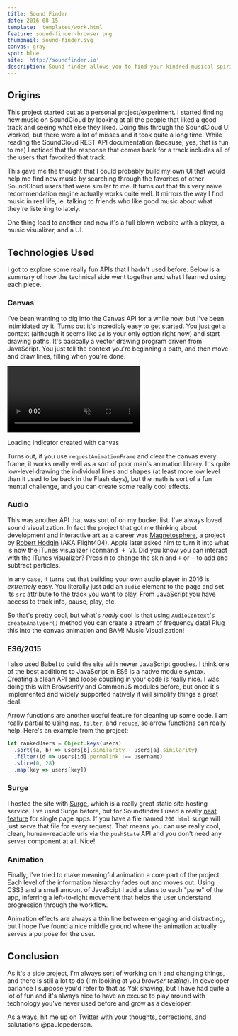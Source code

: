 ```yaml
---
title: Sound Finder
date: 2016-08-15
template: _templates/work.html
feature: sound-finder-browser.png
thumbnail: sound-finder.svg
canvas: gray
spot: blue
site: 'http://soundfinder.io'
description: Sound finder allows you to find your kindred musical spirits. Search for SoundCloud users that have the same taste as you.
---
```


## Origins

This project started out as a personal project/experiment. I started finding new music on SoundCloud by looking at all the people that liked a good track and seeing what else they liked. Doing this through the SoundCloud UI worked, but there were a lot of misses and it took quite a long time. While reading the SoundCloud REST API documentation (because, yes, that is fun to me) I noticed that the response that comes back for a track includes all of the users that favorited that track.

This gave me the thought that I could probably build my own UI that would help me find new music by searching through the favorites of other SoundCloud users that were similar to me. It turns out that this very naïve recommendation engine actually works quite well. It mirrors the way I find music in real life, ie. talking to friends who like good music about what they're listening to lately.

One thing lead to another and now it's a full blown website with a player, a music visualizer, and a UI.

## Technologies Used

I got to explore some really fun APIs that I hadn't used before. Below is a summary of how the technical side went together and what I learned using each piece.

### Canvas

I've been wanting to dig into the Canvas API for a while now, but I've been intimidated by it. Turns out it's incredibly easy to get started. You just get a context (although it seems like `2d` is your only option right now) and start drawing paths. It's basically a vector drawing program driven from JavaScript. You just tell the context you're beginning a path, and then move and draw lines, filling when you're done.

<div class="full-width">
  <div class="video-wrap">
    <video loop muted autoplay>
      <source src="loading.mp4" type="video/mp4">
    </video>
  </div>
</div>
<p class="caption">Loading indicator created with canvas</p>

Turns out, if you use `requestAnimationFrame` and clear the canvas every frame, it works really well as a sort of poor man's animation library. It's quite low-level drawing the individual lines and shapes (at least more low level than it used to be back in the Flash days), but the math is sort of a fun mental challenge, and you can create some really cool effects.

### Audio

This was another API that was sort of on my bucket list. I've always loved sound visualization. In fact the project that got me thinking about development and interactive art as a career was [Magnetosphere](http://roberthodgin.com/portfolio/work/magnetosphere/), a project by [Robert Hodgin](http://roberthodgin.com/) (AKA Flight404). Apple later asked him to turn it into what is now the iTunes visualizer (<kbd>command + V</kbd>). Did you know you can interact with the iTunes visualizer? Press <kbd>m</kbd> to change the skin and <kbd>+</kbd> or <kbd>-</kbd> to add and subtract particles.

In any case, it turns out that building your own audio player in 2016 is *extremely* easy. You literally just add an `audio` element to the page and set its `src` attribute to the track you want to play. From JavaScript you have access to track info, pause, play, etc.

So that's pretty cool, but what's *really* cool is that using `AudioContext`'s `createAnalyser()` method you can create a stream of frequency data! Plug this into the canvas animation and BAM! Music Visualization!

### ES6/2015

I also used Babel to build the site with newer JavaScript goodies. I think one of the best additions to JavaScript in ES6 is a native module syntax. Creating a clean API and loose coupling in your code is really nice. I was doing this with Browserify and CommonJS modules before, but once it's implemented and widely supported natively it will simplify things a great deal.

Arrow functions are another useful feature for cleaning up some code. I am really partial to using `map`, `filter`, and `reduce`, so arrow functions can really help. Here's an example from the project:

```javascript
let rankedUsers = Object.keys(users)
  .sort((a, b) => users[b].similarity - users[a].similarity)
  .filter(id => users[id].permalink !== username)
  .slice(0, 28)
  .map(key => users[key])
```

### Surge

I hosted the site with [Surge](https://surge.sh/), which is a really great static site hosting service. I've used Surge before, but for Soundfinder I used a really [neat feature](https://surge.sh/help/adding-a-200-page-for-client-side-routing) for single page apps. If you have a file named `200.html` surge will just serve that file for every request. That means you can use really cool, clean, human-readable urls via the `pushState` API and you don't need any server component at all. Nice!

### Animation

Finally, I've tried to make meaningful animation a core part of the project. Each level of the information hierarchy fades out and moves out. Using CSS3 and a small amount of JavaScipt I add a class to each "pane" of the app, inferring a left-to-right movement that helps the user understand progression through the workflow.

Animation effects are always a thin line between engaging and distracting, but I hope I've found a nice middle ground where the animation actually serves a purpose for the user.

## Conclusion

As it's a side project, I'm always sort of working on it and changing things, and there is still a lot to do (I'm looking at you *browser testing*). In developer parlance I suppose you'd refer to that as Yak shaving, but I have had quite a lot of fun and it's always nice to have an excuse to play around with technology you've never used before and grow as a developer.

As always, hit me up on Twitter with your thoughts, corrections, and salutations @paulcpederson.



